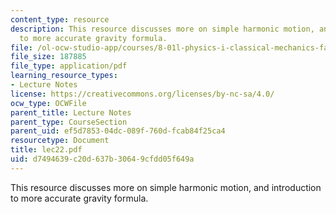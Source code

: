 ```yaml
---
content_type: resource
description: This resource discusses more on simple harmonic motion, and introduction
  to more accurate gravity formula.
file: /ol-ocw-studio-app/courses/8-01l-physics-i-classical-mechanics-fall-2005/d7494639c20d637b30649cfdd05f649a_lec22.pdf
file_size: 187885
file_type: application/pdf
learning_resource_types:
- Lecture Notes
license: https://creativecommons.org/licenses/by-nc-sa/4.0/
ocw_type: OCWFile
parent_title: Lecture Notes
parent_type: CourseSection
parent_uid: ef5d7853-04dc-089f-760d-fcab84f25ca4
resourcetype: Document
title: lec22.pdf
uid: d7494639-c20d-637b-3064-9cfdd05f649a
---
```

This resource discusses more on simple harmonic motion, and introduction to more accurate gravity formula.